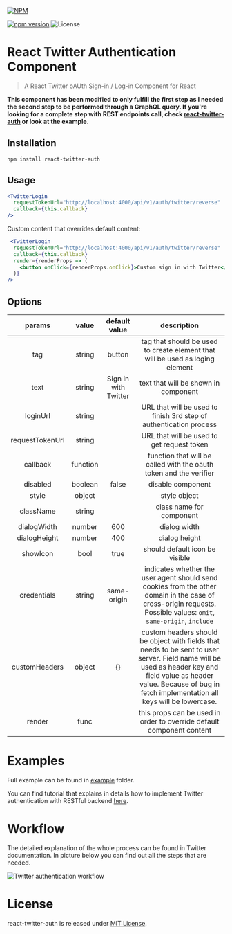 [![NPM](https://nodei.co/npm/react-twitter-auth.png?downloads=true&downloadRank=true&stars=true)](https://nodei.co/npm/react-twitter-auth/)

[![npm version](https://badge.fury.io/js/react-twitter-auth.svg)](https://badge.fury.io/js/react-twitter-auth)
![License](https://img.shields.io/badge/license-MIT-blue.svg)

# React Twitter Authentication Component

> A React Twitter oAUth Sign-in / Log-in Component for React

**This component has been modified to only fulfill the first step as I needed the second step to be performed through a GraphQL query. If you're looking for a complete step with REST endpoints call, check [react-twitter-auth](https://github.com/GenFirst/react-twitter-auth) or look at the example.**

## Installation

`npm install react-twitter-auth`

## Usage

```jsx harmony
<TwitterLogin
  requestTokenUrl="http://localhost:4000/api/v1/auth/twitter/reverse"
  callback={this.callback}
/>
```

Custom content that overrides default content:

```jsx harmony
 <TwitterLogin
  requestTokenUrl="http://localhost:4000/api/v1/auth/twitter/reverse"
  callback={this.callback}
  render={renderProps => (
    <button onClick={renderProps.onClick}>Custom sign in with Twitter</button>
  )}
/>
```

## Options

| params          | value  | default value       | description                                                                   |
|:---------------:|:------:|:-------------------:|:-----------------------------------------------------------------------------:|
| tag             |string  |button               |tag that should be used to create element that will be used as loging element  |
| text            |string  |Sign in with Twitter |text that will be shown in component                                           |
| loginUrl        |string  |                     |URL that will be used to finish 3rd step of authentication process             |
| requestTokenUrl |string  |                     |URL that will be used to get request token                                     |
| callback        |function|                     |function that will be called with the oauth token and the verifier             |
| disabled        |boolean |false                |disable component                                                              |
| style           |object  |                     |style object                                                                   |
| className       |string  |                     |class name for component                                                       |
| dialogWidth     |number  |600                  |dialog width                                                                   |
| dialogHeight    |number  |400                  |dialog height                                                                  |
| showIcon        |bool    |true                 |should default icon be visible                                                 |
| credentials     |string  |same-origin          |indicates whether the user agent should send cookies from the other domain in the case of cross-origin requests. Possible values: `omit`, `same-origin`, `include`|
| customHeaders   |object  |{}                   |custom headers should be object with fields that needs to be sent to user server. Field name will be used as header key and field value as header value. Because of bug in fetch implementation all keys will be lowercase.|
| render          |func    |                     |this props can be used in order to override default component content|

# Examples

Full example can be found in [example](https://github.com/YoruNoHikage/react-twitter-auth/tree/master/example) folder.

You can find tutorial that explains in details how to implement Twitter authentication with RESTful backend [here](https://medium.com/@robince885/how-to-do-twitter-authentication-with-react-and-restful-api-e525f30c62bb).

# Workflow

The detailed explanation of the whole process can be found in Twitter documentation. In picture below you can find out all the steps that are needed.

![Twitter authentication workflow](https://cdn-images-1.medium.com/max/800/1*RTsSRbVeEzPaC68hRT8n2g.png)

# License

react-twitter-auth is released under [MIT License](https://opensource.org/licenses/MIT).
